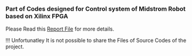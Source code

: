 
### Part of Codes designed for Control system of Midstrom Robot  based on Xilinx FPGA

Please Read this [Report File](https://github.com/ahmadkh1995/FPGA_ROBOTIC/blob/master/Details(Persian%20%26%20English).pdf) for more details.

!!! Unfortunatley It is not possible to share the Files of Source Codes of the project.
